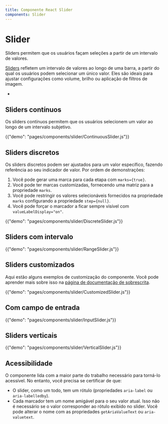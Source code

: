 ```yaml
---
title: Componente React Slider
components: Slider
---
```


# Slider

<p class="description">Sliders permitem que os usuários façam seleções a partir de um intervalo de valores.</p>

[Sliders](https://material.io/design/components/sliders.html) refletem um intervalo de valores ao longo de uma barra, a partir do qual os usuários podem selecionar um único valor. Eles são ideais para ajustar configurações como volume, brilho ou aplicação de filtros de imagem.

- 

## Sliders contínuos

Os sliders contínuos permitem que os usuários selecionem um valor ao longo de um intervalo subjetivo.

{{"demo": "pages/components/slider/ContinuousSlider.js"}}

## Sliders discretos

Os sliders discretos podem ser ajustados para um valor específico, fazendo referência ao seu indicador de valor. Por ordem de demonstrações:

1. Você pode gerar uma marca para cada etapa com `marks={true}`.
2. Você pode ter marcas customizadas, fornecendo uma matriz para a propriedade `marks`.
3. Você pode restringir os valores selecionáveis fornecidos na propriedade `marks` configurando a propriedade `step={null}`.
4. Você pode forçar o marcador a ficar sempre visível com `valueLabelDisplay="on"`.

{{"demo": "pages/components/slider/DiscreteSlider.js"}}

## Sliders com intervalo

{{"demo": "pages/components/slider/RangeSlider.js"}}

## Sliders customizados

Aqui estão alguns exemplos de customização do componente. Você pode aprender mais sobre isso na [página de documentação de sobrescrita](/customization/components/).

{{"demo": "pages/components/slider/CustomizedSlider.js"}}

## Com campo de entrada

{{"demo": "pages/components/slider/InputSlider.js"}}

## Sliders verticais

{{"demo": "pages/components/slider/VerticalSlider.js"}}

## Acessibilidade

O componente lida com a maior parte do trabalho necessário para torná-lo acessível. No entanto, você precisa se certificar de que:

- O slider, como um todo, tem um rótulo (propriedades `aria-label` ou `aria-labelledby`).
- Cada marcador tem um nome amigável para o seu valor atual. Isso não é necessário se o valor corresponder ao rótulo exibido no slider. Você pode alterar o nome com as propriedades `getAriaValueText` ou `aria-valuetext`.